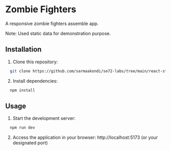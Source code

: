 # Zombie Fighters

A responsive zombie fighters assemble app.

Note: Used static data for demonstration purpose.

## Installation

1. Clone this repository:

```bash
  git clone https://github.com/sarmaakondi/se72-labs/tree/main/react-state-management-lab
```

2. Install dependencies:

```bash
  npm install
```

## Usage

1. Start the development server:

```bash
  npm run dev
```

2. Access the application in your browser: http://localhost:5173 (or your designated port)
